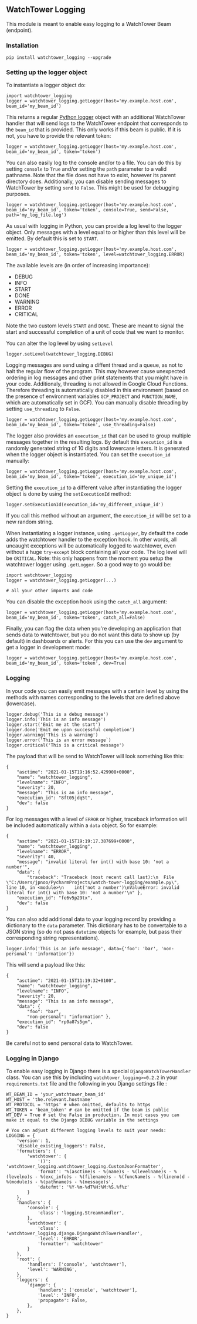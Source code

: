 ## WatchTower Logging

This module is meant to enable easy logging to a WatchTower Beam (endpoint).

### Installation

```
pip install watchtower_logging --upgrade
```

### Setting up the logger object
To instantiate a logger object do:
```
import watchtower_logging
logger = watchtower_logging.getLogger(host='my.example.host.com', beam_id='my_beam_id')
```
This returns a regular [Python logger](https://docs.python.org/3/howto/logging.html) object with an additional WatchTower handler that will send logs to the WatchTower endpoint that corresponds to the `beam_id` that is provided. This only works if this beam is public. If it is not, you have to provide the relevant token:
```
logger = watchtower_logging.getLogger(host='my.example.host.com', beam_id='my_beam_id', token='token')
```
You can also easily log to the console and/or to a file. You can do this by setting `console` to `True` and/or setting the `path` parameter to a valid pathname. Note that the file does not have to exist, however its parent directory does. Additionally, you can disable sending messages to WatchTower by setting `send` to `False`. This might be used for debugging purposes.
```
logger = watchtower_logging.getLogger(host='my.example.host.com', beam_id='my_beam_id', token='token', console=True, send=False, path='my_log_file.log')
```
As usual with logging in Python, you can provide a log level to the logger object. Only messages with a level equal to or higher than this level will be emitted. By default this is set to `START`.
```
logger = watchtower_logging.getLogger(host='my.example.host.com', beam_id='my_beam_id', token='token', level=watchtower_logging.ERROR)
```
The available levels are (in order of increasing importance): 
- DEBUG
- INFO
- START
- DONE
- WARNING
- ERROR
- CRITICAL

Note the two custom levels `START` and `DONE`. These are meant to signal the start and successful completion of a unit of code that we want to monitor. 

You can alter the log level by using `setLevel`
```
logger.setLevel(watchtower_logging.DEBUG)
```
Logging messages are send using a diffent thread and a queue, as not to halt the regular flow of the program. This may however cause unexpected ordering in log messages and other print statements that you might have in your code. 
Additionaly, threading is not allowed in Google Cloud Functions. Therefore threading is automatically disabled in this environment (based on the presence of  environment variables `GCP_PROJECT` and `FUNCTION_NAME`, which are automatically set in GCF).
You can manually disable threading by setting `use_threading` to `False`.
```
logger = watchtower_logging.getLogger(host='my.example.host.com', beam_id='my_beam_id', token='token', use_threading=False)
```
The logger also provides an `execution_id` that can be used to group multiple messages together in the resulting logs. By default this `execution_id` is a randomly generated string of 10 digits and lowercase letters. It is generated when the logger object is instantiated. You can set the `execution_id` manually:
```
logger = watchtower_logging.getLogger(host='my.example.host.com', beam_id='my_beam_id', token='token', execution_id='my_unique_id')
```
Setting the `execution_id` to a different value after instantiating the logger object is done by using the `setExecutionId` method:
```
logger.setExecutionId(execution_id='my_different_unique_id')
```
If you call this method without an argument, the `execution_id` will be set to a new random string.

When instantiating a logger instance, using `.getLogger`, by default the code adds the watchtower handler to the exception hook. In other words, all uncaught exceptions will be automatically logged to watchtower, even without a huge `try`-`except` block containing all your code. The log level will be `CRITICAL`. Note: this only happens from the moment you setup the watchtower logger using `.getLogger`. So a good way to go would be:
```
import watchtower_logging
logger = watchtower_logging.getLogger(...)

# all your other imports and code
```
You can disable the exception hook using the `catch_all` argument:
```
logger = watchtower_logging.getLogger(host='my.example.host.com', beam_id='my_beam_id', token='token', catch_all=False)
```

Finally, you can flag the data when you're developing an application that sends data to watchtower, but you do not want this data to show up (by default) in dashboards or alerts. For this you can use the `dev` argument to get a logger in development mode:
```
logger = watchtower_logging.getLogger(host='my.example.host.com', beam_id='my_beam_id', token='token', dev=True)
```
### Logging
In your code you can easily emit messages with a certain level by using the methods with names corresponding to the levels that are defined above (lowercase).
```
logger.debug('This is a debug message')
logger.info('This is an info message')
logger.start('Emit me at the start')
logger.done('Emit me upon successful completion')
logger.warning('This is a warning')
logger.error('This is an error message`)
logger.critical('This is a critical message')
```
The payload that will be send to WatchTower will look something like this:
```
{
    "asctime": "2021-01-15T19:16:52.429908+0000", 
    "name": "watchtower_logging", 
    "levelname": "INFO", 
    "severity": 20,
    "message": "This is an info message", 
    "execution_id": "8ft05jdq5t",
    "dev": false
}
```
For log messages with a level of `ERROR` or higher, traceback information will be included automatically within a `data` object. So for example:
```
{
    "asctime": "2021-01-15T19:19:17.387699+0000", 
    "name": "watchtower_logging", 
    "levelname": "ERROR", 
    "severity": 40,
    "message": "invalid literal for int() with base 10: 'not a number'", 
    "data": {
        "traceback": "Traceback (most recent call last):\n  File \"C:/Users/jpnoo/PycharmProjects/watch-tower-logging/example.py\", line 10, in <module>\n    int('not a number')\nValueError: invalid literal for int() with base 10: 'not a number'\n" }, 
    "execution_id": "fe6v5p29tx",
    "dev": false
}
```
You can also add additional data to your logging record by providing a dictionary to the `data` parameter. This dictionary has to be convertable to a JSON string (so do not pass `datetime` objects for example, but pass their corresponding string representations).
```
logger.info('This is an info message', data={'foo': 'bar', 'non-personal': 'information'})
```
This will send a payload like this:
```
{
    "asctime": "2021-01-15T11:19:32+0100", 
    "name": "watchtower_logging", 
    "levelname": "INFO", 
    "severity": 20,
    "message": "This is an info message", 
    "data": {
        "foo": "bar", 
        "non-personal": "information" }, 
    "execution_id": "rp0a87s5gm",
    "dev": false
}
```
Be careful not to send personal data to WatchTower.

### Logging in Django
To enable easy logging in Django there is a special `DjangoWatchTowerHandler` class. You can use this by including `watchtower_logging>=0.2.2` in your `requirements.txt` file and the following in you Django settings file :
```
WT_BEAM_ID = 'your_watchtower_beam_id'
WT_HOST = 'the.relevant.hostname'
WT_PROTOCOL = 'https' # when omitted, defaults to https
WT_TOKEN = 'beam_token' # can be omitted if the beam is public
WT_DEV = True # set the False in production. In most cases you can make it equal to the Django DEBUG variable in the settings

# You can adjust different logging levels to suit your needs:
LOGGING = {
    'version': 1,
    'disable_existing_loggers': False,
    'formatters': {
        'watchtower': {
            '()': 'watchtower_logging.watchtower_logging.CustomJsonFormatter',
            'format': '%(asctime)s - %(name)s - %(levelname)s - %(levelno)s - %(exc_info)s - %(filename)s - %(funcName)s - %(lineno)d - %(module)s - %(pathname)s - %(message)s',
            'datefmt': '%Y-%m-%dT%H:%M:%S.%f%z'
        }
    },
    'handlers': {
        'console': {
            'class': 'logging.StreamHandler',
        },
        'watchtower': {
            'class': 'watchtower_logging.django.DjangoWatchTowerHandler',
            'level': 'ERROR',
            'formatter': 'watchtower'
        }
    },
    'root': {
        'handlers': ['console', 'watchtower'],
        'level': 'WARNING',
    },
    'loggers': {
        'django': {
            'handlers': ['console', 'watchtower'],
            'level': 'INFO',
            'propagate': False,
        },
    },
}
```
